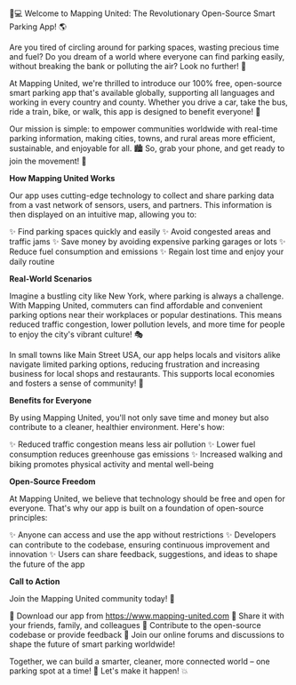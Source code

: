 🚗💻 Welcome to Mapping United: The Revolutionary Open-Source Smart Parking App! 🌎

Are you tired of circling around for parking spaces, wasting precious time and fuel? Do you dream of a world where everyone can find parking easily, without breaking the bank or polluting the air? Look no further! 🚀

At Mapping United, we're thrilled to introduce our 100% free, open-source smart parking app that's available globally, supporting all languages and working in every country and county. Whether you drive a car, take the bus, ride a train, bike, or walk, this app is designed to benefit everyone! 🌈

Our mission is simple: to empower communities worldwide with real-time parking information, making cities, towns, and rural areas more efficient, sustainable, and enjoyable for all. 🏙️ So, grab your phone, and get ready to join the movement! 🎉

**How Mapping United Works**

Our app uses cutting-edge technology to collect and share parking data from a vast network of sensors, users, and partners. This information is then displayed on an intuitive map, allowing you to:

✨ Find parking spaces quickly and easily
✨ Avoid congested areas and traffic jams
✨ Save money by avoiding expensive parking garages or lots
✨ Reduce fuel consumption and emissions
✨ Regain lost time and enjoy your daily routine

**Real-World Scenarios**

Imagine a bustling city like New York, where parking is always a challenge. With Mapping United, commuters can find affordable and convenient parking options near their workplaces or popular destinations. This means reduced traffic congestion, lower pollution levels, and more time for people to enjoy the city's vibrant culture! 🎭

In small towns like Main Street USA, our app helps locals and visitors alike navigate limited parking options, reducing frustration and increasing business for local shops and restaurants. This supports local economies and fosters a sense of community! 👫

**Benefits for Everyone**

By using Mapping United, you'll not only save time and money but also contribute to a cleaner, healthier environment. Here's how:

✨ Reduced traffic congestion means less air pollution
✨ Lower fuel consumption reduces greenhouse gas emissions
✨ Increased walking and biking promotes physical activity and mental well-being

**Open-Source Freedom**

At Mapping United, we believe that technology should be free and open for everyone. That's why our app is built on a foundation of open-source principles:

✨ Anyone can access and use the app without restrictions
✨ Developers can contribute to the codebase, ensuring continuous improvement and innovation
✨ Users can share feedback, suggestions, and ideas to shape the future of the app

**Call to Action**

Join the Mapping United community today! 🌟

📲 Download our app from https://www.mapping-united.com
👥 Share it with your friends, family, and colleagues
🏢 Contribute to the open-source codebase or provide feedback
💬 Join our online forums and discussions to shape the future of smart parking worldwide!

Together, we can build a smarter, cleaner, more connected world – one parking spot at a time! 🌈 Let's make it happen! 💥